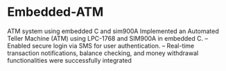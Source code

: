 # Embedded-ATM
ATM system using embedded C and sim900A 
Implemented an Automated Teller Machine (ATM) using LPC-1768 and SIM900A in embedded C.
– Enabled secure login via SMS for user authentication.
– Real-time transaction notifications, balance checking, and money withdrawal functionalities were successfully integrated
